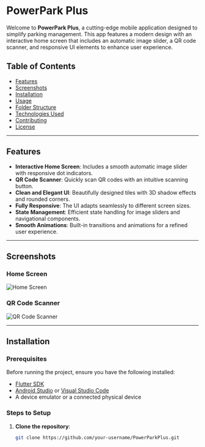 # PowerPark Plus

Welcome to **PowerPark Plus**, a cutting-edge mobile application designed to simplify parking management. This app features a modern design with an interactive home screen that includes an automatic image slider, a QR code scanner, and responsive UI elements to enhance user experience.

## Table of Contents
- [Features](#features)
- [Screenshots](#screenshots)
- [Installation](#installation)
- [Usage](#usage)
- [Folder Structure](#folder-structure)
- [Technologies Used](#technologies-used)
- [Contributing](#contributing)
- [License](#license)

---

## Features
- **Interactive Home Screen**: Includes a smooth automatic image slider with responsive dot indicators.
- **QR Code Scanner**: Quickly scan QR codes with an intuitive scanning button.
- **Clean and Elegant UI**: Beautifully designed tiles with 3D shadow effects and rounded corners.
- **Fully Responsive**: The UI adapts seamlessly to different screen sizes.
- **State Management**: Efficient state handling for image sliders and navigational components.
- **Smooth Animations**: Built-in transitions and animations for a refined user experience.

---

## Screenshots

### Home Screen
![Home Screen](assets/screenshots/home_screen.png)

### QR Code Scanner
![QR Code Scanner](assets/screenshots/qr_scanner.png)

---

## Installation

### Prerequisites
Before running the project, ensure you have the following installed:
- [Flutter SDK](https://flutter.dev/docs/get-started/install)
- [Android Studio](https://developer.android.com/studio) or [Visual Studio Code](https://code.visualstudio.com/)
- A device emulator or a connected physical device

### Steps to Setup
1. **Clone the repository**:
   ```bash
   git clone https://github.com/your-username/PowerParkPlus.git